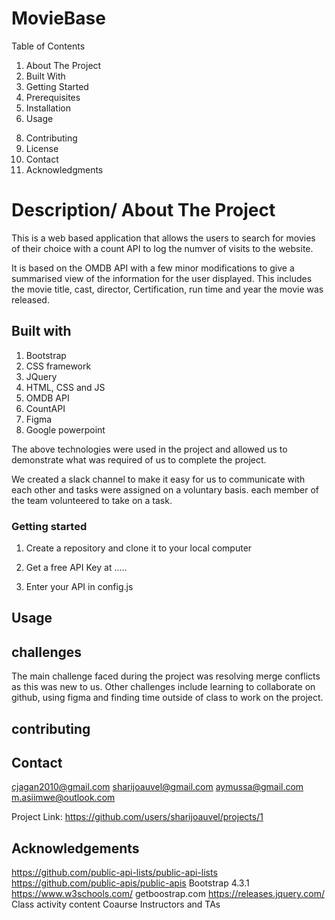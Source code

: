 # MovieBase

Table of Contents
1. About The Project
2. Built With
3. Getting Started
4. Prerequisites
5. Installation
6. Usage
<!-- 7. Roadmap -->
8. Contributing
9. License
9. Contact
10. Acknowledgments

 

# Description/ About The Project 

This is a web based application that allows the users to search for movies of their choice with a count API to log the numver of visits to the website. 

It is based on the OMDB API with a few minor modifications to give a summarised view of the information for the user displayed. This includes the movie title, cast, director, Certification, run time and year the movie was released. 



## Built with 
1. Bootstrap
2. CSS framework
3. JQuery
4. HTML, CSS and JS
5. OMDB API
6. CountAPI
7. Figma
8. Google powerpoint 

The above technologies were used in the project and allowed us to demonstrate what was required of us to complete the project. 

We created a slack channel to make it easy for us to communicate with each other and tasks were assigned on a voluntary basis. each member of the team volunteered to take on a task. 


### Getting started 

1. Create a repository and clone it to your local computer

2. Get a free API Key at .....
3. Enter your API in config.js

## Usage 

## challenges 
The main challenge faced during the project was resolving merge conflicts as this was new to us. Other challenges include learning to collaborate on github, using figma and finding time outside of class to work on the project.

## contributing


## Contact

cjagan2010@gmail.com
sharijoauvel@gmail.com
aymussa@gmail.com
m.asiimwe@outlook.com

Project Link: https://github.com/users/sharijoauvel/projects/1 

## Acknowledgements
https://github.com/public-api-lists/public-api-lists
https://github.com/public-apis/public-apis
Bootstrap 4.3.1
https://www.w3schools.com/
getboostrap.com
https://releases.jquery.com/
Class activity content
Coaurse Instructors and TAs
